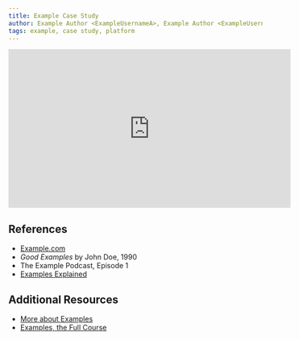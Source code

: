 ```yaml
---
title: Example Case Study
author: Example Author <ExampleUsernameA>, Example Author <ExampleUsernameB>
tags: example, case study, platform
---
```


<iframe width="560" height="315" src="https://www.youtube.com/embed/dQw4w9WgXc" title="YouTube video player" frameborder="0" allow="accelerometer; autoplay; clipboard-write; encrypted-media; gyroscope; picture-in-picture; web-share" allowfullscreen></iframe>

## References

- [Example.com](https://example.com)
- _Good Examples_ by John Doe, 1990
- The Example Podcast, Episode 1
- [Examples Explained](https://youtu.be/dQw4w9WgXcQ)

## Additional Resources

- [More about Examples](https://example.com)
- [Examples, the Full Course](https://youtu.be/dQw4w9WgXcQ)
